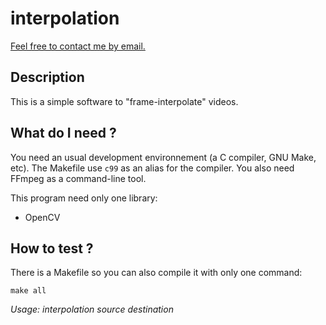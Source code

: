 # interpolation

[Feel free to contact me by email.](mailto:kiwixz@users.noreply.github.com)

## Description

This is a simple software to "frame-interpolate" videos.

## What do I need ?

You need an usual development environnement (a C compiler, GNU Make, etc). The Makefile use `c99` as an alias for the compiler. You also need FFmpeg as a command-line tool.

This program need only one library:
- OpenCV

## How to test ?

There is a Makefile so you can also compile it with only one command:

```
make all
```

*Usage: interpolation _source_ _destination_*
